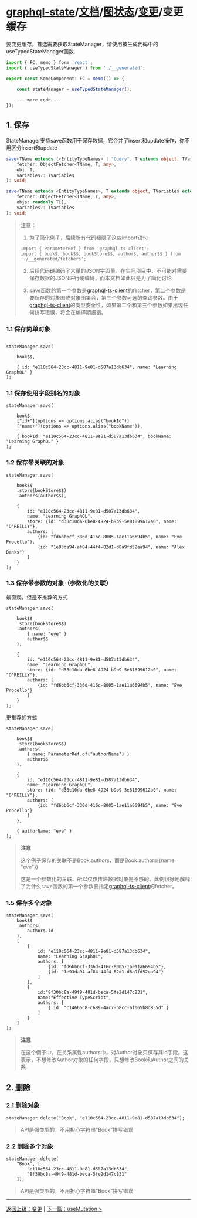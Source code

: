 # [graphql-state](https://github.com/babyfish-ct/graphql-state)/[文档](../../README_zh_CN.md)/[图状态](../README.md)/[变更](./README_zh_CN.md)/变更缓存

要变更缓存，首选需要获取StateManager，请使用被生成代码中的useTypedStateManager函数

```ts
import { FC, memo } form 'react';
import { useTypedStateManager } from './__generated';

export const SomeComponent: FC = memo(() => {

    const stateManager = useTypedStateManager();
    
    ... more code ...
});
```

## 1. 保存

StateManager支持save函数用于保存数据，它合并了insert和update操作，你不用区分insert和update

```ts
save<TName extends (<EntityTypeNames> | "Query", T extends object, TVariables extends object = {}>(
    fetcher: ObjectFetcher<TName, T, any>,
    obj: T,
    variables?: TVariables
): void;

save<TName extends <EntityTypeNames>, T extends object, TVariables extends object = {}>(
    fetcher: ObjectFetcher<TName, T, any>,
    objs: readonly T[],
    variables?: TVariables
): void;
```

> 注意：
> 
> 1. 为了简化例子，后续所有代码都隐了这些import语句
>   ```
>   import { ParameterRef } from 'graphql-ts-client';
>   import { book$, book$$, bookStore$$, author$, author$$ } from './__generated/fetchers';
>   ```
> 2. 后续代码硬编码了大量的JSON字面量。在实际项目中，不可能对需要保存数据的JSON进行硬编码，而本文档如此只是为了简化讨论
> 
> 3. save函数的第一个参数是[graphql-ts-client](https://github.com/babyfish-ct/graphql-ts-client)的fetcher，第二个参数是要保存的对象图或对象图集合，第三个参数可选的查询参数。由于[graphql-ts-client](https://github.com/babyfish-ct/graphql-ts-client)的类型安全性，如果第二个和第三个参数如果出现任何拼写错误，将会在编译期报错。

### 1.1 保存简单对象
```

stateManager.save(

    book$$,
    
    { id: "e110c564-23cc-4811-9e81-d587a13db634", name: "Learning GraphQL" }
);
```

### 1.1 保存使用字段别名的对象
```
stateManager.save(
    
    book$
    ["id+"](options => options.alias("bookId"))
    ["name+"](options => options.alias("bookName")),
    
    { bookId: "e110c564-23cc-4811-9e81-d587a13db634", bookName: "Learning GraphQL" }
);
```

### 1.2 保存带关联的对象
```
stateManager.save(
    
    book$$
    .store(bookStore$$)
    .authors(author$$),
    
    { 
        id: "e110c564-23cc-4811-9e81-d587a13db634", 
        name: "Learning GraphQL",
        store: {id: "d38c10da-6be8-4924-b9b9-5e81899612a0", name: "O'REILLY"},
        authors: [
            {id: "fd6bb6cf-336d-416c-8005-1ae11a6694b5", name: "Eve Procello"},
            {id: "1e93da94-af84-44f4-82d1-d8a9fd52ea94", name: "Alex Banks"}
        ]
    }
);
```

### 1.3 保存带参数的对象（参数化的关联）

最直观，但是不推荐的方式
```
stateManager.save(
    
    book$$
    .store(bookStore$$)
    .authors(
        { name: "eve" }
        author$$
    ),
    
    { 
        id: "e110c564-23cc-4811-9e81-d587a13db634", 
        name: "Learning GraphQL",
        store: {id: "d38c10da-6be8-4924-b9b9-5e81899612a0", name: "O'REILLY"},
        authors: [
            {id: "fd6bb6cf-336d-416c-8005-1ae11a6694b5", name: "Eve Procello"}
        ]
    }
);
```
更推荐的方式
```
stateManager.save(
    
    book$$
    .store(bookStore$$)
    .authors(
        { name: ParameterRef.of("authorName") }
        author$$
    ),
    
    { 
        id: "e110c564-23cc-4811-9e81-d587a13db634", 
        name: "Learning GraphQL",
        store: {id: "d38c10da-6be8-4924-b9b9-5e81899612a0", name: "O'REILLY"},
        authors: [
            {id: "fd6bb6cf-336d-416c-8005-1ae11a6694b5", name: "Eve Procello"}
        ]
    },
    
    { authorName: "eve" }
);
```

> **注意**
> 
> 这个例子保存的关联不是Book.authors，而是Book.authors({name: "eve"})
> 
> 这是一个参数化的关联。所以仅仅传递数据对象是不够的。此例很好地解释了为什么save函数的第一个参数要指定[graphql-ts-client](https://github.com/babyfish-ct/graphql-ts-client)的fetcher。


### 1.5 保存多个对象

```
stateManager.save(
    book$$
    .authors(
        author$.id
    ),
    [
        { 
            id: "e110c564-23cc-4811-9e81-d587a13db634", 
            name: "Learning GraphQL",
            authors: [
                {id: "fd6bb6cf-336d-416c-8005-1ae11a6694b5"},
                {id: "1e93da94-af84-44f4-82d1-d8a9fd52ea94"}
            ]
        },
        {
            id:"8f30bc8a-49f9-481d-beca-5fe2d147c831",
            name:"Effective TypeScript",
            authors: [
                { id: "c14665c8-c689-4ac7-b8cc-6f065b8d835d" }
            ]
        }
    ]
);
```

> **注意**
> 
> 在这个例子中，在关系属性authors中，对Author对象只保存其id字段。这表示，不想修改Author对象的任何字段，只想修改Book和Author之间的关系

## 2. 删除

### 2.1 删除对象
```
stateManager.delete("Book", "e110c564-23cc-4811-9e81-d587a13db634");
```
> API是强类型的，不用担心字符串"Book"拼写错误

### 2.2 删除多个对象
```
stateManager.delete(
    "Book", [
        "e110c564-23cc-4811-9e81-d587a13db634",
        "8f30bc8a-49f9-481d-beca-5fe2d147c831"
    ]);
```
> API是强类型的，不用担心字符串"Book"拼写错误

-----------------------
[返回上级：变更](./README_zh_CN.md) | [下一篇：useMutation >](./useMutation_zh_CN.md)
